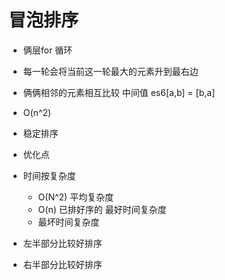 # 冒泡排序

- 俩层for 循环
- 每一轮会将当前这一轮最大的元素升到最右边
- 俩俩相邻的元素相互比较  中间值 es6[a,b] = [b,a]
- O(n^2)
- 稳定排序

- 优化点
- 时间按复杂度
    - O(N^2) 平均复杂度
    - O(n) 已排好序的 最好时间复杂度
    - 最坏时间复杂度

- 左半部分比较好排序
- 右半部分比较好排序
